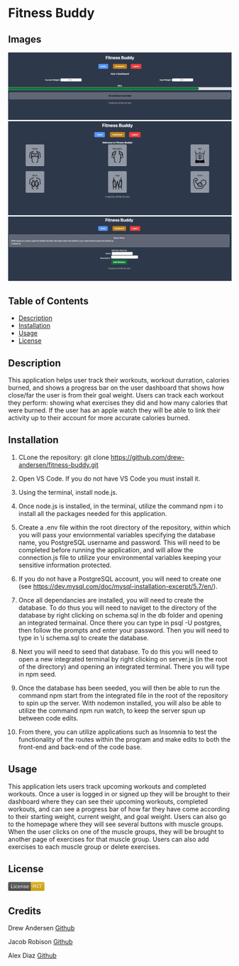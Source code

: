 # Fitness Buddy

## Images
![User Dashboard](<./public/images/Fitness Buddy 1.png>)
![User Hompage](<./public/images/Fitness Buddy 2.png>)
![Add Exercise Page](<./public/images/Fitness Buddy 3.png>)

## Table of Contents
- [Description](#description)
- [Installation](#installation)
- [Usage](#usage)
- [License](#license)

## Description
This application helps user track their workouts, workout durration, calories burned, and shows a progress bar on the user dashboard that shows how close/far the user is from their goal weight. Users can track each workout they perform: showing what exercises they did and how many calories that were burned. If the user has an apple watch they will be able to link their activity up to their account for more accurate calories burned.

## Installation
1. CLone the repository:
git clone https://github.com/drew-andersen/fitness-buddy.git

2. Open VS Code. If you do not have VS Code you must install it.

3. Using the terminal, install node.js.

4. Once node.js is installed, in the terminal, utilize the command npm i to install all the packages needed for this application.

5. Create a .env file within the root directory of the repository, within which you will pass your enviornmental variables specifying the database name, you PostgreSQL username and password. This will need to be completed before running the application, and will allow the connection.js file to utilize your environmental variables keeping your sensitive information protected.

6. If you do not have a PostgreSQL account, you will need to create one (see https://dev.mysql.com/doc/mysql-installation-excerpt/5.7/en/).

7. Once all dependancies are installed, you will need to create the database. To do thus you will need to naviget to the directory of the database by right clicking on schema.sql in the db folder and opening an integrated termainal. Once there you can type in psql -U postgres, then follow the prompts and enter your password. Then you will need to type in \i schema.sql to create the database.

8. Next you will need to seed that database. To do this you will need to open a new integrated terminal by right clicking on server.js (in the root of the directory) and opening an integrated terminal. There you will type in npm seed. 

9. Once the database has been seeded, you will then be able to run the command npm start from the integrated file in the root of the repository to spin up the server. With nodemon installed, you will also be able to utilize the command npm run watch, to keep the server spun up between code edits.

10. From there, you can utilize applications such as Insomnia to test the functionality of the routes within the program and make edits to both the front-end and back-end of the code base.

## Usage
This application lets users track upcoming workouts and completed workouts. Once a user is logged in or signed up they will be brought to their dashboard where they can see their upcoming workouts, completed workouts, and can see a progress bar of how far they have come according to their starting weight, current weight, and goal weight. Users can also go to the homepage where they will see several buttons with muscle groups. When the user clicks on one of the muscle groups, they will be brought to another page of exercises for that muscle group. Users can also add exercises to each muscle group or delete exercises.

## License
![MIT License badge](<./public/images/MIT-badge.png>)

## Credits
Drew Andersen
[Github](https://github.com/drew-andersen)

Jacob Robison
[Github](https://github.com/jacobmrobison23)

Alex Diaz
[Github](https://github.com/aadiaz10)
